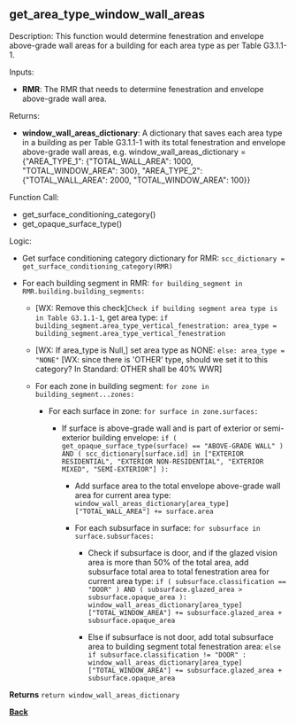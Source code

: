 
## get_area_type_window_wall_areas

Description: This function would determine fenestration and envelope above-grade wall areas for a building for each area type as per Table G3.1.1-1.  

Inputs:

- **RMR**: The RMR that needs to determine fenestration and envelope above-grade wall area.  

Returns:

- **window_wall_areas_dictionary**: A dictionary that saves each area type in a building as per Table G3.1.1-1 with its total fenestration and envelope above-grade wall areas, e.g. window_wall_areas_dictionary = {"AREA_TYPE_1": {"TOTAL_WALL_AREA": 1000, "TOTAL_WINDOW_AREA": 300}, "AREA_TYPE_2": {"TOTAL_WALL_AREA": 2000, "TOTAL_WINDOW_AREA": 100}}

Function Call:

- get_surface_conditioning_category()
- get_opaque_surface_type()

Logic:

- Get surface conditioning category dictionary for RMR: `scc_dictionary = get_surface_conditioning_category(RMR)`

- For each building segment in RMR: `for building_segment in RMR.building.building_segments:`

  - [WX: Remove this check]`Check if building segment area type is in Table G3.1.1-1`, get area type: `if building_segment.area_type_vertical_fenestration: area_type = building_segment.area_type_vertical_fenestration`

  - [WX: If area_type is Null,] set area type as NONE: `else: area_type = "NONE"` [WX: since there is 'OTHER' type, should we set it to this category? In Standard: OTHER shall be 40% WWR]

  - For each zone in building segment: `for zone in building_segment...zones:`

    - For each surface in zone: `for surface in zone.surfaces:`

      - If surface is above-grade wall and is part of exterior or semi-exterior building envelope: `if ( get_opaque_surface_type(surface) == "ABOVE-GRADE WALL" ) AND ( scc_dictionary[surface.id] in ["EXTERIOR RESIDENTIAL", "EXTERIOR NON-RESIDENTIAL", "EXTERIOR MIXED", "SEMI-EXTERIOR"] ):`

        - Add surface area to the total envelope above-grade wall area for current area type: `window_wall_areas_dictionary[area_type]["TOTAL_WALL_AREA"] += surface.area`

        - For each subsurface in surface: `for subsurface in surface.subsurfaces:`

          - Check if subsurface is door, and if the glazed vision area is more than 50% of the total area, add subsurface total area to total fenestration area for current area type: `if ( subsurface.classification == "DOOR" ) AND ( subsurface.glazed_area > subsurface.opaque_area ): window_wall_areas_dictionary[area_type]["TOTAL_WINDOW_AREA"] += subsurface.glazed_area + subsurface.opaque_area`

          - Else if subsurface is not door, add total subsurface area to building segment total fenestration area: `else if subsurface.classification != "DOOR" : window_wall_areas_dictionary[area_type]["TOTAL_WINDOW_AREA"] += subsurface.glazed_area + subsurface.opaque_area`

**Returns** `return window_wall_areas_dictionary`

**[Back](../_toc.md)**
